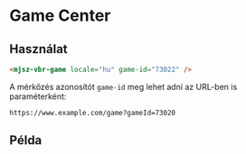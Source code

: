 # Game Center

## Használat

```html
<mjsz-vbr-game locale="hu" game-id="73022" />
```

A mérkőzés azonosítót `game-id` meg lehet adni az URL-ben is paraméterként:

```http
https://www.example.com/game?gameId=73020
```

<!--@include: ./parts/url-search-params.md-->

## Példa

<ClientOnly>
  <mjsz-vbr-game
    locale="hu"
    game-id="73022"
  />
</ClientOnly>
